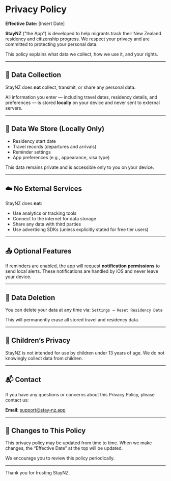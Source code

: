 # Privacy Policy

**Effective Date:** [Insert Date]

**StayNZ** ("the App") is developed to help migrants track their New Zealand residency and citizenship progress. We respect your privacy and are committed to protecting your personal data.

This policy explains what data we collect, how we use it, and your rights.

---

## 🔐 Data Collection

StayNZ does **not** collect, transmit, or share any personal data.

All information you enter — including travel dates, residency details, and preferences — is stored **locally** on your device and never sent to external servers.

---

## 📱 Data We Store (Locally Only)

- Residency start date
- Travel records (departures and arrivals)
- Reminder settings
- App preferences (e.g., appearance, visa type)

This data remains private and is accessible only to you on your device.

---

## ☁️ No External Services

StayNZ does **not**:
- Use analytics or tracking tools
- Connect to the internet for data storage
- Share any data with third parties
- Use advertising SDKs (unless explicitly stated for free tier users)

---

## 📤 Optional Features

If reminders are enabled, the app will request **notification permissions** to send local alerts. These notifications are handled by iOS and never leave your device.

---

## 🧼 Data Deletion

You can delete your data at any time via:
`Settings → Reset Residency Data`

This will permanently erase all stored travel and residency data.

---

## 👶 Children’s Privacy

StayNZ is not intended for use by children under 13 years of age. We do not knowingly collect data from children.

---

## 📬 Contact

If you have any questions or concerns about this Privacy Policy, please contact us:

**Email:** [support@stay-nz.app](mailto:support@stay-nz.app)

---

## 🔄 Changes to This Policy

This privacy policy may be updated from time to time. When we make changes, the “Effective Date” at the top will be updated.

We encourage you to review this policy periodically.

---

Thank you for trusting StayNZ.
